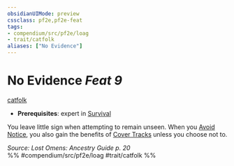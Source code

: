 ```yaml
---
obsidianUIMode: preview
cssclass: pf2e,pf2e-feat
tags:
- compendium/src/pf2e/loag
- trait/catfolk
aliases: ["No Evidence"]
---
```

# No Evidence  *Feat 9*  
[catfolk](rules/traits/catfolk-b1.md "Catfolk Ancestry & Heritage Trait")  

- **Prerequisites**: expert in [Survival](compendium/skills.md#Survival)

You leave little sign when attempting to remain unseen. When you [Avoid Notice](rules/actions/avoid-notice.md), you also gain the benefits of [Cover Tracks](rules/actions/cover-tracks.md) unless you choose not to.

*Source: Lost Omens: Ancestry Guide p. 20*  
%% #compendium/src/pf2e/loag #trait/catfolk %%
